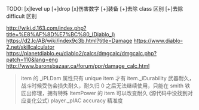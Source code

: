 TODO:
[x]level up
[+]drop
[x]伤害数字
[+]装备
[+]去除 class 区别
[+]去除 difficult 区别

http://wiki.d.163.com/index.php?title=%E8%AF%8D%E7%BC%80_(Diablo_I)
https://d2.lc/AB/wiki/index9c3b.html?title=Damage
https://www.diablo-2.net/skillcalculator
https://planetdiablo.eu/diablo2/calcs/dmgcalc/dmgcalc.php?patch=110&lang=eng
http://www.baronsbazaar.ca/forum/ppr/damage_calc.html

> item 的 _iPLDam 属性只有 unique item 才有
> item._iDurability
武器耐久，战斗时候受伤会损失耐久，耐久归 0 之后无法继续使用，只能在 smith 铁匠出修理，拥有特殊 ItemPower 的 item 可以改变耐久
(源代码中没找到对应变化公式)
> player._pIAC
accuracy 精准度
